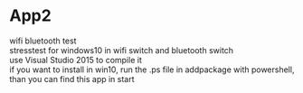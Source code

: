 # App2
wifi bluetooth test </br>
stresstest for windows10 in wifi switch and bluetooth switch</br>
use Visual Studio 2015 to compile it</br>
if you want to install in win10, run the .ps file in addpackage with powershell, than you can find this app in start</br>
